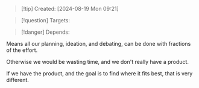 
>[!tip] Created: [2024-08-19 Mon 09:21]

>[!question] Targets: 

>[!danger] Depends: 

Means all our planning, ideation, and debating, can be done with fractions of the effort.

Otherwise we would be wasting time, and we don't really have a product.

If we have the product, and the goal is to find where it fits best, that is very different.